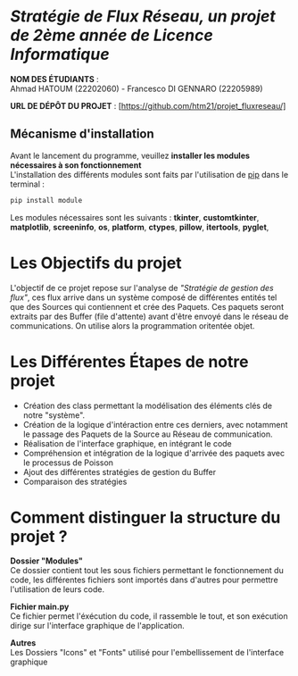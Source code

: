 # *Stratégie de Flux Réseau, un projet de 2ème année de Licence Informatique*
**NOM DES ÉTUDIANTS** : \
Ahmad HATOUM (22202060) - Francesco DI GENNARO (22205989)  



**URL DE DÉPÔT DU PROJET** : [https://github.com/htm21/projet_fluxreseau/]

## Mécanisme d'installation
Avant le lancement du programme, veuillez **installer les modules nécessaires à son fonctionnement**  
L'installation des différents modules sont faits par l'utilisation de  [pip](https://pip.pypa.io/en/stable/)  dans le terminal :
```bash
pip install module
```
Les modules nécessaires sont les suivants : **tkinter**, **customtkinter**, **matplotlib**, **screeninfo**, **os**, **platform**, **ctypes**, **pillow**, **itertools**, **pyglet**,


# Les Objectifs du projet

L'objectif de ce projet repose sur l'analyse de *"Stratégie de gestion des flux"*, ces flux arrive dans un système composé de différentes entités tel que des Sources qui contiennent et crée des Paquets. Ces paquets seront extraits par des Buffer (file d'attente) avant d'être envoyé dans le réseau de communications. On utilise alors la programmation oritentée objet.

# Les Différentes Étapes de notre projet

- Création des class permettant la modélisation des éléments clés de notre "système".
- Création de la logique d'intéraction entre ces derniers, avec notamment le passage des Paquets de la Source au Réseau de communication.
- Réalisation de l'interface graphique, en intégrant le code
- Compréhension et intégration de la logique d'arrivée des paquets avec le processus de Poisson
- Ajout des différentes stratégies de gestion du Buffer
- Comparaison des stratégies


# Comment distinguer la structure du projet ?

**Dossier "Modules"**  
Ce dossier contient tout les sous fichiers permettant le fonctionnement du code, les différentes fichiers sont importés dans d'autres pour permettre l'utilisation de leurs code.  

**Fichier main.py**  
Ce fichier permet l'éxécution du code, il rassemble le tout, et son exécution dirige sur l'interface graphique de l'application.  

**Autres**  
Les Dossiers "Icons" et "Fonts" utilisé pour l'embellissement de l'interface graphique
